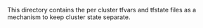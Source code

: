 This directory contains the per cluster tfvars and tfstate files as a mechanism to keep cluster state separate.
